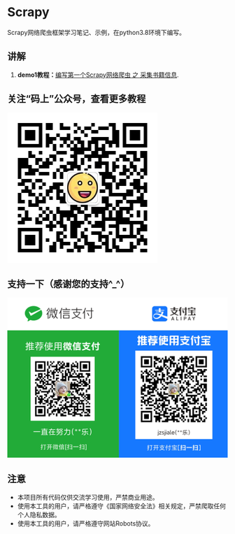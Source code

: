 # Scrapy
Scrapy网络爬虫框架学习笔记、示例，在python3.8环境下编写。



## 讲解
1. **demo1教程：**[编写第一个Scrapy网络爬虫 之 采集书籍信息](https://mp.weixin.qq.com/s?__biz=MzkyMjE5MTUzNQ==&tempkey=MTA5MV9tN2ZkdExFN0R3aXREcENjRTZJRHVMTHdwWjEyTjRDVTROVTAxQTRpckhncTg4bkFrMlVkY3pZVndrcUo0WDBOSGVDNFJJc1ZBS3NZek9aZVhJVjJmVWJ5WHNkNWUzSVZhNnRESDhkRzNOaUxMUmc5NEFrTlB4cXYybGRJcF9yNGpZOWt2SWJ5NWRKNjlocU5WUXJLUVkwamVYSVJibHZBaVJwaGFnfn4%3D&chksm=41f95284768edb92a67f5af98f61b919d00038bdfae45b89bda5a7f75b38bb5626adcb2f040f#rd).



## 关注“码上”公众号，查看更多教程
![关注“码上”公众号，查看更多教程](images/mashang.jpg)


## 支持一下（感谢您的支持^_^）
![感谢您的支持^_^](images/pay.png)


## 注意
+ 本项目所有代码仅供交流学习使用，严禁商业用途。
+ 使用本工具的用户，请严格遵守《国家网络安全法》相关规定，严禁爬取任何个人隐私数据。
+ 使用本工具的用户，请严格遵守网站Robots协议。


